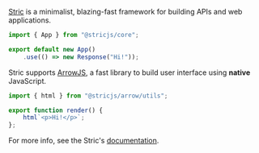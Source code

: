 [Stric](https://github.com/bunsvr) is a minimalist, blazing-fast framework for building APIs and web applications.

```typescript#index.ts
import { App } from "@stricjs/core";

export default new App()
    .use(() => new Response("Hi!"));
```

Stric supports [ArrowJS](https://arrow-js.com), a fast library to build user interface using **native** JavaScript.

```typescript#src/App.ts
import { html } from "@stricjs/arrow/utils";

export function render() {
    html`<p>Hi!</p>`;
};
```

For more info, see the Stric's [documentation](https://stricjs.gitbook.io/docs).
